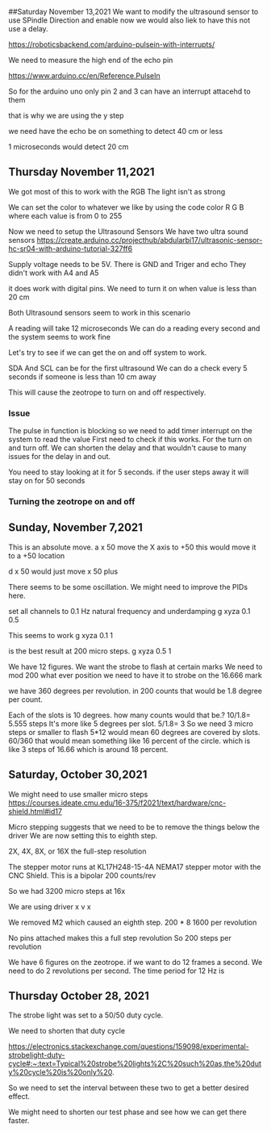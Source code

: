 ##Saturday November 13,2021
We want to modify the ultrasound sensor to use SPindle Direction and enable
now we would also liek to have this not use a delay.

https://roboticsbackend.com/arduino-pulsein-with-interrupts/

We need to measure the high end of the echo pin

https://www.arduino.cc/en/Reference.PulseIn

So for the arduino uno only pin 2 and 3 can have an interrupt attacehd to them

that is why we are using the y step

we need have the echo be on something to detect 40 cm or less

1 microseconds would detect 20 cm


## Thursday November 11,2021
We got most of this to work with the RGB
The light isn't as strong

We can set the color to whatever we like by using the code
color R G B
where each value is from 0 to 255

Now we need to setup the Ultrasound Sensors
We have two ultra sound sensors
https://create.arduino.cc/projecthub/abdularbi17/ultrasonic-sensor-hc-sr04-with-arduino-tutorial-327ff6

Supply voltage needs to be 5V.
There is GND and Triger and echo
They didn't work with A4 and A5

it does work with digital pins.
We need to turn it on when value is less than 20 cm

Both Ultrasound sensors seem to work in this scenario

A reading will take 12 microseconds
We can do a reading every second and the system seems to work fine

Let's try to see if we can get the on and off system to work.

SDA And SCL can be for the first ultrasound
We can do a check every 5 seconds if someone is less than 10 cm away

This will cause the zeotrope to turn on and off respectively.

### Issue
The pulse in function is blocking so we need to add timer interrupt on the system to read the value
First need to check if this works.
For the turn on and turn off.
We can shorten the delay and that wouldn't cause to many issues for the delay in and out.

You need to stay looking at it for 5 seconds. if the user steps away it will stay on for 50 seconds

### Turning the zeotrope on and off

## Sunday, November 7,2021
This is an absolute move.
a x 50			move the X axis to +50
this would move it to a +50 location

d x 50 would just move x 50 plus

There seems to be some oscillation. We might need to improve the PIDs here.

set all channels to 0.1 Hz natural frequency and underdamping
g xyza 0.1 0.5

This seems to work
g xyza 0.1 1

is the best result at 200 micro steps.
g xyza 0.5 1

We have 12 figures.
We want the strobe to flash at certain marks
We need to mod 200 what ever position we need to have it to strobe on the 16.666 mark

we have 360 degrees per revolution. in 200 counts that would be 1.8 degree per count.

Each of the slots is 10 degrees. how many counts would that be.?
10/1.8= 5.555 steps
It's more like 5 degrees per slot.
5/1.8= 3
So we need 3 micro steps or smaller to flash
5*12 would mean 60 degrees are covered by slots. 60/360 that would mean something like 16 percent of the circle.
which is like 3 steps of 16.66 which is around 18 percent.



## Saturday, October 30,2021
We might need to use smaller micro steps
  https://courses.ideate.cmu.edu/16-375/f2021/text/hardware/cnc-shield.html#id17

Micro stepping suggests that we need to be to remove the things below the driver
We are now setting this to eighth step.

2X, 4X, 8X, or 16X the full-step resolution

The stepper motor runs at
KL17H248-15-4A NEMA17 stepper motor with the CNC Shield. This is a bipolar 200 counts/rev

So we had 3200 micro steps at 16x


We are using driver x
v x

We removed M2 which caused an eighth step.
200 * 8
1600 per revolution

No pins attached makes this a full step revolution
So 200 steps per revolution

We have 6 figures on the zeotrope.
if we want to do 12 frames a second.
We need to do 2 revolutions per second.
The time period for 12 Hz is



## Thursday October 28, 2021
The strobe light was set to a 50/50 duty cycle.

We need to shorten that duty cycle

https://electronics.stackexchange.com/questions/159098/experimental-strobelight-duty-cycle#:~:text=Typical%20strobe%20lights%2C%20such%20as,the%20duty%20cycle%20is%20only%20.

So we need to set the interval between these two to get a better desired effect.

We might need to shorten our test phase and see how we can get there faster.
